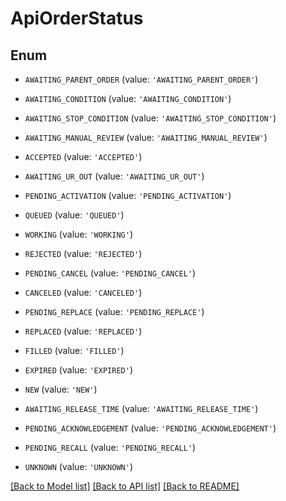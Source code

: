 # ApiOrderStatus


## Enum

* `AWAITING_PARENT_ORDER` (value: `'AWAITING_PARENT_ORDER'`)

* `AWAITING_CONDITION` (value: `'AWAITING_CONDITION'`)

* `AWAITING_STOP_CONDITION` (value: `'AWAITING_STOP_CONDITION'`)

* `AWAITING_MANUAL_REVIEW` (value: `'AWAITING_MANUAL_REVIEW'`)

* `ACCEPTED` (value: `'ACCEPTED'`)

* `AWAITING_UR_OUT` (value: `'AWAITING_UR_OUT'`)

* `PENDING_ACTIVATION` (value: `'PENDING_ACTIVATION'`)

* `QUEUED` (value: `'QUEUED'`)

* `WORKING` (value: `'WORKING'`)

* `REJECTED` (value: `'REJECTED'`)

* `PENDING_CANCEL` (value: `'PENDING_CANCEL'`)

* `CANCELED` (value: `'CANCELED'`)

* `PENDING_REPLACE` (value: `'PENDING_REPLACE'`)

* `REPLACED` (value: `'REPLACED'`)

* `FILLED` (value: `'FILLED'`)

* `EXPIRED` (value: `'EXPIRED'`)

* `NEW` (value: `'NEW'`)

* `AWAITING_RELEASE_TIME` (value: `'AWAITING_RELEASE_TIME'`)

* `PENDING_ACKNOWLEDGEMENT` (value: `'PENDING_ACKNOWLEDGEMENT'`)

* `PENDING_RECALL` (value: `'PENDING_RECALL'`)

* `UNKNOWN` (value: `'UNKNOWN'`)

[[Back to Model list]](../README.md#documentation-for-models) [[Back to API list]](../README.md#documentation-for-api-endpoints) [[Back to README]](../README.md)


